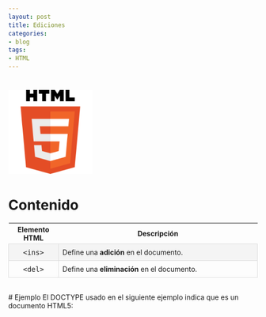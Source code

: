 ```yaml
---
layout: post
title: Ediciones
categories:
- blog
tags:
- HTML
---
```



<!-- Estilo CSS del post-->
<style>
table {
    border-collapse: collapse;
    width: 100%;
}

td {
    border: 1px solid #dddddd;
    text-align: left;
    padding: 8px;
}

th {
    text-align: center;
}
tr:nth-child(even) {
    background-color: rgba(238, 238, 238, 0.57);
}

td:first-child {
  width: 20%;
  text-align: center;
  font-family: 'Inconsolata', monospace;
}

table h1 {
  font-size: 2em;
  font-weight: normal;
  color: #000;
}

h2 {
  font-size: 1.5em;
  font-weight: normal;
}

h3 {
  font-size: 1.17em;
  font-weight: normal;
}

h4 {
  font-size: 1.00em;
  font-weight: normal;
}

h5 {
  font-size: 0.83em;
  font-weight: normal;
}

h6 {
  font-size: 0.67em;
  font-weight: normal;
}
</style>

<!-- Imagen Markdown -->
# <img src="./../static/HTML5.png" alt="Drawing" style="width: 170px;"/>

<!-- Contenido post -->
# Contenido

<table>
  <tr>
    <th>Elemento HTML</th>
    <th>Descripción</th>
  </tr>
  <tr>
    <td>&lt;ins&gt;</td>
    <td>Define una <b>adición</b> en el documento.</td>
  </tr>
    <tr>
    <td>&lt;del&gt;</td>
    <td>Define una <b>eliminación</b> en el documento.</td>
  </tr>
</table>


<br/>
<!-- Ejemplo -->
# Ejemplo
El DOCTYPE usado en el siguiente ejemplo indica que es un documento HTML5:

 <script markdown='1' src="https://gist.github.com/gcpmendez/4ae1c7c7c01ef7df1f251652f7028fb5.js"></script>